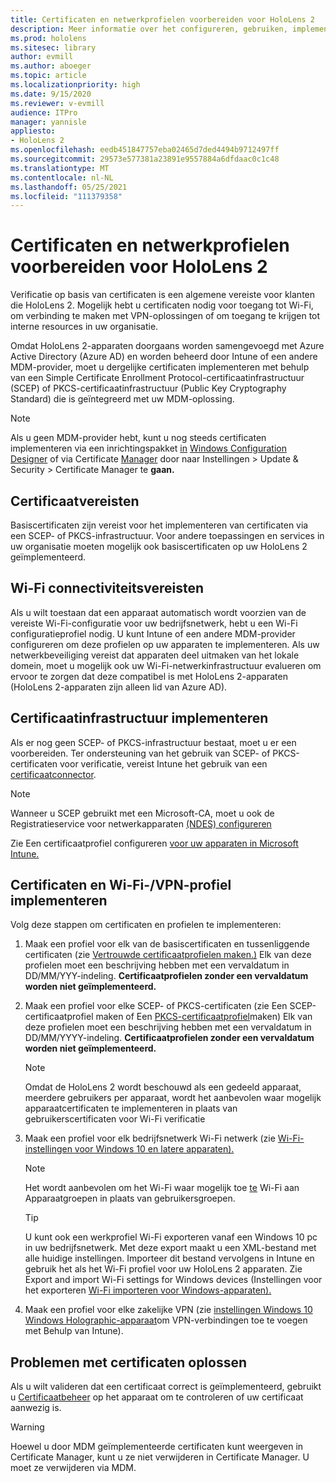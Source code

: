 ```yaml
---
title: Certificaten en netwerkprofielen voorbereiden voor HoloLens 2
description: Meer informatie over het configureren, gebruiken, implementeren en oplossen van problemen met certificaten voor netwerken op HoloLens 2 mixed reality apparaten.
ms.prod: hololens
ms.sitesec: library
author: evmill
ms.author: aboeger
ms.topic: article
ms.localizationpriority: high
ms.date: 9/15/2020
ms.reviewer: v-evmill
audience: ITPro
manager: yannisle
appliesto:
- HoloLens 2
ms.openlocfilehash: eedb451847757eba02465d7ded4494b9712497ff
ms.sourcegitcommit: 29573e577381a23891e9557884a6dfdaac0c1c48
ms.translationtype: MT
ms.contentlocale: nl-NL
ms.lasthandoff: 05/25/2021
ms.locfileid: "111379358"
---
```

# <a name="prepare-certificates-and-network-profiles-for-hololens-2"></a>Certificaten en netwerkprofielen voorbereiden voor HoloLens 2

Verificatie op basis van certificaten is een algemene vereiste voor klanten die HoloLens 2. Mogelijk hebt u certificaten nodig voor toegang tot Wi-Fi, om verbinding te maken met VPN-oplossingen of om toegang te krijgen tot interne resources in uw organisatie.

Omdat HoloLens 2-apparaten doorgaans worden samengevoegd met Azure Active Directory (Azure AD) en worden beheerd door Intune of een andere MDM-provider, moet u dergelijke certificaten implementeren met behulp van een Simple Certificate Enrollment Protocol-certificaatinfrastructuur (SCEP) of PKCS-certificaatinfrastructuur (Public Key Cryptography Standard) die is geïntegreerd met uw MDM-oplossing. 

>[!NOTE]
> Als u geen MDM-provider hebt, kunt u nog steeds certificaten implementeren via een inrichtingspakket [in](https://docs.microsoft.com/hololens/hololens-provisioning#steps-for-creating-provisioning-packages) [Windows Configuration Designer](https://www.microsoft.com/p/windows-configuration-designer/9nblggh4tx22?rtc=1&activetab=pivot:regionofsystemrequirementstab) of via Certificate [Manager](https://docs.microsoft.com/hololens/certificate-manager) door naar Instellingen > Update & Security > Certificate Manager te **gaan.**

## <a name="certificate-requirements"></a>Certificaatvereisten
Basiscertificaten zijn vereist voor het implementeren van certificaten via een SCEP- of PKCS-infrastructuur. Voor andere toepassingen en services in uw organisatie moeten mogelijk ook basiscertificaten op uw HoloLens 2 geïmplementeerd. 

## <a name="wi-fi-connectivity-requirements"></a>Wi-Fi connectiviteitsvereisten
Als u wilt toestaan dat een apparaat automatisch wordt voorzien van de vereiste Wi-Fi-configuratie voor uw bedrijfsnetwerk, hebt u een Wi-Fi configuratieprofiel nodig. U kunt Intune of een andere MDM-provider configureren om deze profielen op uw apparaten te implementeren. Als uw netwerkbeveiliging vereist dat apparaten deel uitmaken van het lokale domein, moet u mogelijk ook uw Wi-Fi-netwerkinfrastructuur evalueren om ervoor te zorgen dat deze compatibel is met HoloLens 2-apparaten (HoloLens 2-apparaten zijn alleen lid van Azure AD).

## <a name="deploy-certificate-infrastructure"></a>Certificaatinfrastructuur implementeren
Als er nog geen SCEP- of PKCS-infrastructuur bestaat, moet u er een voorbereiden. Ter ondersteuning van het gebruik van SCEP- of PKCS-certificaten voor verificatie, vereist Intune het gebruik van een [certificaatconnector](https://docs.microsoft.com/mem/intune/protect/certificate-connectors).

> [!NOTE]
> Wanneer u SCEP gebruikt met een Microsoft-CA, moet u ook de Registratieservice voor netwerkapparaten [(NDES) configureren](https://docs.microsoft.com/mem/intune/protect/certificates-scep-configure#set-up-ndes)

Zie Een certificaatprofiel configureren [voor uw apparaten in Microsoft Intune.](https://docs.microsoft.com/intune/certificates-configure)

## <a name="deploy-certificates-and-wi-fivpn-profile"></a>Certificaten en Wi-Fi-/VPN-profiel implementeren
Volg deze stappen om certificaten en profielen te implementeren:
1.  Maak een profiel voor elk van de basiscertificaten en tussenliggende certificaten (zie [Vertrouwde certificaatprofielen maken.)](https://docs.microsoft.com/intune/protect/certificates-configure#create-trusted-certificate-profiles) Elk van deze profielen moet een beschrijving hebben met een vervaldatum in DD/MM/YYY-indeling. **Certificaatprofielen zonder een vervaldatum worden niet geïmplementeerd.**
1.  Maak een profiel voor elke SCEP- of PKCS-certificaten (zie Een SCEP-certificaatprofiel maken of Een [PKCS-certificaatprofiel](https://docs.microsoft.com/intune/protect/certficates-pfx-configure#create-a-pkcs-certificate-profile)maken) Elk van deze profielen moet een beschrijving hebben met een vervaldatum in DD/MM/YYYY-indeling. **Certificaatprofielen zonder een vervaldatum worden niet geïmplementeerd.**

    > [!NOTE]
    > Omdat de HoloLens 2 wordt beschouwd als een gedeeld apparaat, meerdere gebruikers per apparaat, wordt het aanbevolen waar mogelijk apparaatcertificaten te implementeren in plaats van gebruikerscertificaten voor Wi-Fi verificatie

3.  Maak een profiel voor elk bedrijfsnetwerk Wi-Fi netwerk (zie [Wi-Fi-instellingen voor Windows 10 en latere apparaten).](https://docs.microsoft.com/intune/wi-fi-settings-windows) 
    > [!NOTE]
    > Het wordt aanbevolen om het Wi-Fi waar mogelijk toe [te](https://docs.microsoft.com/mem/intune/configuration/device-profile-assign) Wi-Fi aan Apparaatgroepen in plaats van gebruikersgroepen. 

    > [!TIP]
    > U kunt ook een werkprofiel Wi-Fi exporteren vanaf een Windows 10 pc in uw bedrijfsnetwerk. Met deze export maakt u een XML-bestand met alle huidige instellingen. Importeer dit bestand vervolgens in Intune en gebruik het als het Wi-Fi profiel voor uw HoloLens 2 apparaten. Zie Export and import Wi-Fi settings for Windows devices (Instellingen voor het exporteren [Wi-Fi importeren voor Windows-apparaten).](https://docs.microsoft.com/mem/intune/configuration/wi-fi-settings-import-windows-8-1)

4.  Maak een profiel voor elke zakelijke VPN (zie [instellingen Windows 10 Windows Holographic-apparaat](https://docs.microsoft.com/intune/vpn-settings-windows-10)om VPN-verbindingen toe te voegen met Behulp van Intune).

## <a name="troubleshooting-certificates"></a>Problemen met certificaten oplossen

Als u wilt valideren dat een certificaat correct is geïmplementeerd, gebruikt u [Certificaatbeheer](certificate-manager.md) op het apparaat om te controleren of uw certificaat aanwezig is.  

>[!WARNING]
> Hoewel u door MDM geïmplementeerde certificaten kunt weergeven in Certificate Manager, kunt u ze niet verwijderen in Certificate Manager. U moet ze verwijderen via MDM.


